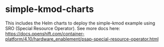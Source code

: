 # simple-kmod-charts

This includes the Helm charts to deploy the simple-kmod example using SRO (Special Resource Operator).
See more docs here: https://docs.openshift.com/container-platform/4.10/hardware_enablement/psap-special-resource-operator.html
